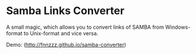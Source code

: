 # Samba Links Converter
A small magic, which allows you to convert links of SAMBA from Windows-format to Unix-format and vice versa.

Demo: (http://fnnzzz.github.io/samba-converter)

